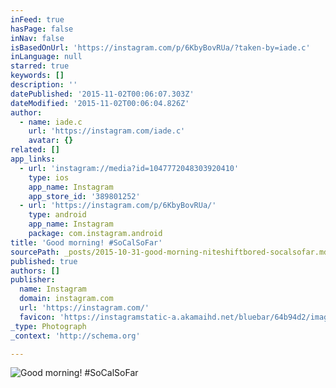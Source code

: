 ```yaml
---
inFeed: true
hasPage: false
inNav: false
isBasedOnUrl: 'https://instagram.com/p/6KbyBovRUa/?taken-by=iade.c'
inLanguage: null
starred: true
keywords: []
description: ''
datePublished: '2015-11-02T00:06:07.303Z'
dateModified: '2015-11-02T00:06:04.826Z'
author:
  - name: iade.c
    url: 'https://instagram.com/iade.c'
    avatar: {}
related: []
app_links:
  - url: 'instagram://media?id=1047772048303920410'
    type: ios
    app_name: Instagram
    app_store_id: '389801252'
  - url: 'https://instagram.com/p/6KbyBovRUa/'
    type: android
    app_name: Instagram
    package: com.instagram.android
title: 'Good morning! #SoCalSoFar'
sourcePath: _posts/2015-10-31-good-morning-niteshiftbored-socalsofar.md
published: true
authors: []
publisher:
  name: Instagram
  domain: instagram.com
  url: 'https://instagram.com/'
  favicon: 'https://instagramstatic-a.akamaihd.net/bluebar/64b94d2/images/ico/favicon.ico'
_type: Photograph
_context: 'http://schema.org'

---
```

![Good morning! #SoCalSoFar](https://scontent.cdninstagram.com/hphotos-xaf1/t51.2885-15/s640x640/sh0.08/e35/11820422_1439738723023282_1944607158_n.jpg)